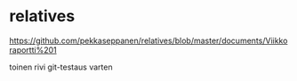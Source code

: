 # relatives
https://github.com/pekkaseppanen/relatives/blob/master/documents/Viikkoraportti%201

toinen rivi git-testaus varten